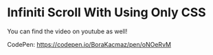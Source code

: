 # Infiniti Scroll With Using Only CSS 

You can find the video on youtube as well!

CodePen: <https://codepen.io/BoraKacmaz/pen/oNOeRvM>

